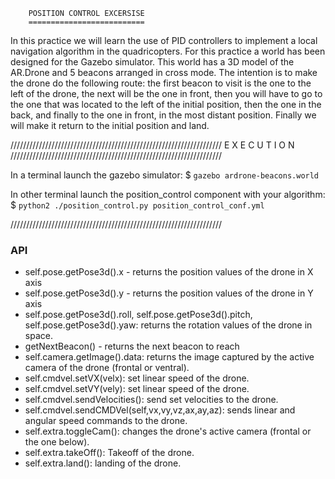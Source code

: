 		POSITION CONTROL EXCERSISE
		==========================

In this practice we will learn the use of PID controllers to implement a local navigation algorithm in the quadricopters.
For this practice a world has been designed for the Gazebo simulator. This world has a 3D model of the AR.Drone and 5 beacons arranged in cross mode. The intention is to make the drone do the following route: the first beacon to visit is the one to the left of the drone, the next will be the one in front, then you will have to go to the one that was located to the left of the initial position, then the one in the back, and finally to the one in front, in the most distant position. Finally we will make it return to the initial position and land.

///////////////////////////////////////////////////////////////////
 			E X E C U T I O N 
///////////////////////////////////////////////////////////////////

In a terminal launch the gazebo simulator:
$ `gazebo ardrone-beacons.world` 

In other terminal launch the position_control component with your algorithm:
$ `python2 ./position_control.py position_control_conf.yml`


///////////////////////////////////////////////////////////////////

### API
* self.pose.getPose3d().x - returns the position values ​​of the drone in X axis
* self.pose.getPose3d().y - returns the position values ​​of the drone in Y axis
* self.pose.getPose3d().roll, self.pose.getPose3d().pitch, self.pose.getPose3d().yaw: returns the rotation values ​​of the drone in space.
* getNextBeacon() - returns the next beacon to reach 
* self.camera.getImage().data: returns the image captured by the active camera of the drone (frontal or ventral).
* self.cmdvel.setVX(velx): set linear speed of the drone.
* self.cmdvel.setVY(vely): set linear speed of the drone.
* self.cmdvel.sendVelocities(): send set velocities to the drone.
* self.cmdvel.sendCMDVel(self,vx,vy,vz,ax,ay,az): sends linear and angular speed commands to the drone.
* self.extra.toggleCam(): changes the drone's active camera (frontal or the one below).
* self.extra.takeOff(): Takeoff of the drone.
* self.extra.land(): landing of the drone.
